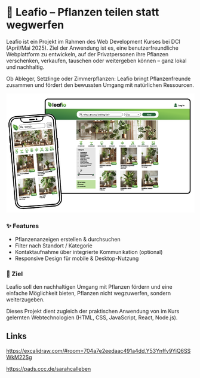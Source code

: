 # 🌿 Leafio – Pflanzen teilen statt wegwerfen

Leafio ist ein Projekt im Rahmen des Web Development Kurses bei DCI (April/Mai 2025). Ziel der Anwendung ist es, eine benutzerfreundliche Webplattform zu entwickeln, auf der Privatpersonen ihre Pflanzen verschenken, verkaufen, tauschen oder weitergeben können – ganz lokal und nachhaltig.

Ob Ableger, Setzlinge oder Zimmerpflanzen: Leafio bringt Pflanzenfreunde zusammen und fördert den bewussten Umgang mit natürlichen Ressourcen.

![Demo](image.png)

### ✨ Features
- Pflanzenanzeigen erstellen & durchsuchen
- Filter nach Standort / Kategorie
- Kontaktaufnahme über integrierte Kommunikation (optional)
- Responsive Design für mobile & Desktop-Nutzung

### 🎯 Ziel

Leafio soll den nachhaltigen Umgang mit Pflanzen fördern und eine einfache Möglichkeit bieten, Pflanzen nicht wegzuwerfen, sondern weiterzugeben.

Dieses Projekt dient zugleich der praktischen Anwendung von im Kurs gelernten Webtechnologien (HTML, CSS, JavaScript, React, Node.js).


## Links

https://excalidraw.com/#room=704a7e2eedaac491a4dd,Y53Ynffv9YiQ6SSWkM22Sg

https://pads.ccc.de/sarahcalleben
